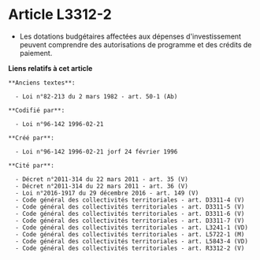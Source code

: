# Article L3312-2

- Les dotations budgétaires affectées aux dépenses d'investissement peuvent comprendre des autorisations de programme et des
crédits de paiement.

**Liens relatifs à cet article**

	**Anciens textes**:

	  - Loi n°82-213 du 2 mars 1982 - art. 50-1 (Ab)

	**Codifié par**:

	  - Loi n°96-142 1996-02-21

	**Créé par**:

	  - Loi n°96-142 1996-02-21 jorf 24 février 1996

	**Cité par**:

	  - Décret n°2011-314 du 22 mars 2011 - art. 35 (V)
	  - Décret n°2011-314 du 22 mars 2011 - art. 36 (V)
	  - Loi n°2016-1917 du 29 décembre 2016 - art. 149 (V)
	  - Code général des collectivités territoriales - art. D3311-4 (V)
	  - Code général des collectivités territoriales - art. D3311-5 (V)
	  - Code général des collectivités territoriales - art. D3311-6 (V)
	  - Code général des collectivités territoriales - art. D3311-7 (V)
	  - Code général des collectivités territoriales - art. L3241-1 (VD)
	  - Code général des collectivités territoriales - art. L5722-1 (M)
	  - Code général des collectivités territoriales - art. L5843-4 (VD)
	  - Code général des collectivités territoriales - art. R3312-2 (V)
